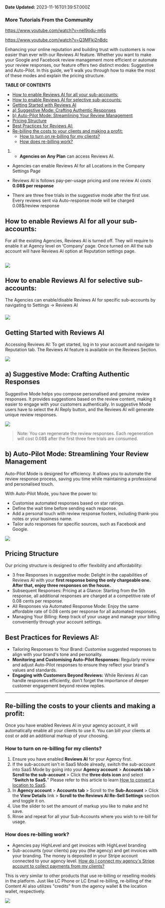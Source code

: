 **Date Updated:** 2023-11-16T01:39:57.000Z

### More Tutorials From the Community

<https://www.youtube.com/watch?v=neI9odu-m6s>

<https://www.youtube.com/watch?v=Q3MFkj2nBdc>

  
Enhancing your online reputation and building trust with customers is now easier than ever with our Reviews AI feature. Whether you want to make your Google and Facebook review management more efficient or automate your review responses, our feature offers two distinct modes: Suggestive and Auto-Pilot. In this guide, we'll walk you through how to make the most of these modes and explain the pricing structure.

**TABLE OF CONTENTS**

* [How to enable Reviews AI for all your sub-accounts:](#How-to-enable-Reviews-AI-for-all-your-sub-accounts%3A)
* [How to enable Reviews AI for selective sub-accounts:](#How-to-enable-Reviews-AI-for-selective-sub-accounts%3A)
* [Getting Started with Reviews AI](#Getting-Started-with-Reviews-AI)
* [a) Suggestive Mode: Crafting Authentic Responses](#a%29-Suggestive-Mode%3A-Crafting-Authentic-Responses)
* [b) Auto-Pilot Mode: Streamlining Your Review Management](#b%29-Auto-Pilot-Mode%3A-Streamlining-Your-Review-Management)
* [Pricing Structure](#Pricing-Structure)
* [Best Practices for Reviews AI:](#Best-Practices-for-Reviews-AI%3A)
* [Re-billing the costs to your clients and making a profit:](#Re-billing-the-costs-to-your-clients-and-making-a-profit%3A)  
   * [How to turn on re-billing for my clients?](#How-to-turn-on-re-billing-for-my-clients?)  
   * [How does re-billing work?](#How-does-re-billing-work?)

  
1. - **Agencies on** **Any Plan** can access Reviews AI.  
    
- Agencies can enable Reviews AI for all Locations in the Company Settings Page  
    
- Reviews AI is follows pay-per-usage pricing and one review AI costs **0.08$ per response**  
    
- There are three free trials in the suggestive mode after the first use. Every reviews sent via Auto-response mode will be charged 0.08$/review response

## **How to enable Reviews AI for all your sub-accounts:**

For all the existing Agencies, Reviews AI is turned off. They will require to enable it at Agency level on ‘Company’ page. Once turned on All the sub account will have Reviews AI option at Reputation settings page.  

## ![](https://s3.amazonaws.com/cdn.freshdesk.com/data/helpdesk/attachments/production/155011375917/original/Ls_thc0IA6l9Q3gqE0HueWv4qk4Jo_xTWQ.png?1698647608)  

## **How to enable Reviews AI for selective sub-accounts:**

The Agencies can enable/disable Reviews AI for specific sub-accounts by navigating to Settings -> Reviews AI

### **![](https://s3.amazonaws.com/cdn.freshdesk.com/data/helpdesk/attachments/production/155011376126/original/vy8HelPHuwtnuaWjM-zKfOsf4yozlDMpFA.png?1698647762)**

## **Getting Started with Reviews AI**

Accessing Reviews AI: To get started, log in to your account and navigate to Reputation tab. The Reviews AI feature is available on the Reviews Section. 

![](https://s3.amazonaws.com/cdn.freshdesk.com/data/helpdesk/attachments/production/155010271487/original/_8LzDjFlutfbggcPLKPCGo8K-RYTCjcyyA.png?1697529289)

## **a) Suggestive Mode: Crafting Authentic Responses**

Suggestive Mode helps you compose personalised and genuine review responses. It provides suggestions based on the review content, making it easier to engage with your customers authentically. In suggestive Mode users have to select the AI Reply button, and the Reviews AI will generate unique review responses.

![](https://s3.amazonaws.com/cdn.freshdesk.com/data/helpdesk/attachments/production/155010272273/original/sAEgHEnCEOskJZNTdRD-FfZQYfYbyCcklQ.png?1697529577)

> Note: You can regenerate the review responses. Each regeneration will cost 0.08$ after the first three free trials are consumed.

## **b) Auto-Pilot Mode: Streamlining Your Review Management**

Auto-Pilot Mode is designed for efficiency. It allows you to automate the review response process, saving you time while maintaining a professional and personalised touch.

With Auto-Pilot Mode, you have the power to:

* Customise automated responses based on star ratings.
* Define the wait time before sending each response.
* Add a personal touch with review response footers, including thank-you notes or your business name.
* Tailor auto responses for specific sources, such as Facebook and Google.

![](https://s3.amazonaws.com/cdn.freshdesk.com/data/helpdesk/attachments/production/155010272635/original/tIb43pq7lLwWBd98PTlSIq67a146V1G2ig.png?1697529723)

  
## **Pricing Structure**

Our pricing structure is designed to offer flexibility and affordability:

* 3 free Responses in suggestive mode: Delight in the capabilities of Reviews AI with your **first response being the only chargeable one. After that, enjoy three responses on the house.**
* Subsequent Responses: Pricing at a Glance: Starting from the 5th response, all additional responses are charged at a competitive rate of 0.08 cents per response.
* All Responses via Automated Response Mode: Enjoy the same affordable rate of 0.08 cents per response for all automated responses.
* Managing Your Billing: Keep track of your usage and manage your billing conveniently through your account settings.

## **Best Practices for Reviews AI:**

* Tailoring Responses to Your Brand: Customise suggested responses to align with your brand's tone and personality.
* **Monitoring and Customising Auto-Pilot Responses:** Regularly review and adjust Auto-Pilot responses to ensure they reflect your brand's values and standards.
* **Engaging with Customers Beyond Reviews:** While Reviews AI can handle responses efficiently, don't forget the importance of deeper customer engagement beyond review replies.

---

## **Re-billing the costs to your clients and making a profit:**

Once you have enabled Reviews AI in your agency account, it will automatically enable all your clients to use it. You can bill your clients at cost or add an additional markup of your choosing.

### **How to turn on re-billing for my clients?**

1. Ensure you have enabled **Reviews AI** for your Agency first.
2. If the sub-account isn't in SaaS Mode already, switch the sub-account into SaaS Mode by going into your **Agency account** \> **Accounts tab** \> **Scroll to the sub-account** \> Click the **three dots icon** and select "**Switch to SaaS.**" Please refer to this article to learn [How to convert a location to SaaS](https://help.gohighlevel.com/en/support/solutions/articles/48001184920).
3. In **Agency account** \> **Accounts tab** \> Scroll to the **Sub-Account** \> Click the **View Details** link > **Scroll to the Reviews AI Re-Sell Settings** section and toggle it on.
4. Use the slider to set the amount of markup you like to make and hit save.
5. Rinse and repeat for all your Sub-Accounts where you wish to re-bill for usage.

### **How does re-billing work?**

* Agencies pay HighLevel and get invoices with HighLevel branding
* Sub-accounts (your clients) pay you (the agency) and get invoices with your branding. The money is deposited in your Stripe account connected to your agency level. [How do I connect my agency's Stripe account to collect payments from my clients?](https://help.gohighlevel.com/en/support/solutions/articles/48001171910)

This is very similar to other products that use re-billing or reselling models in the platform. Just like LC Phone or LC Email re-billing, re-billing of the Content AI also utilizes "credits" from the agency wallet & the location wallet, respectively.

[![](https://s3.amazonaws.com/cdn.freshdesk.com/data/helpdesk/attachments/production/155010273887/original/pkXi3qLJhdDU2UOZ3ZsRVe5A31LZ6KzBwA.jpeg?1697530335)](https://s3.amazonaws.com/cdn.freshdesk.com/data/helpdesk/attachments/production/48286067990/original/xTg4RWrSLZB19eelWNg9w0O-Al3zqJ-bhA.png?1678299239)
  
  
##   